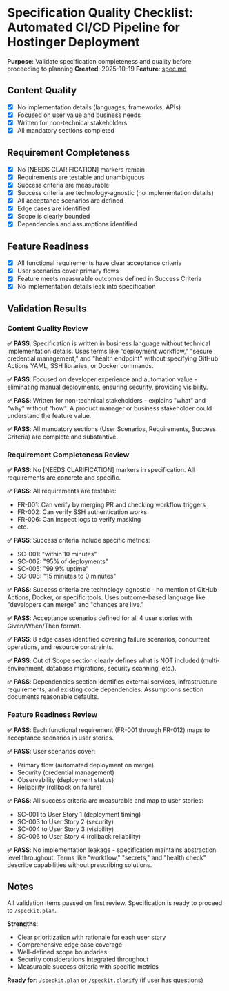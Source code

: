 # Specification Quality Checklist: Automated CI/CD Pipeline for Hostinger Deployment

**Purpose**: Validate specification completeness and quality before proceeding to planning
**Created**: 2025-10-19
**Feature**: [spec.md](../spec.md)

## Content Quality

- [x] No implementation details (languages, frameworks, APIs)
- [x] Focused on user value and business needs
- [x] Written for non-technical stakeholders
- [x] All mandatory sections completed

## Requirement Completeness

- [x] No [NEEDS CLARIFICATION] markers remain
- [x] Requirements are testable and unambiguous
- [x] Success criteria are measurable
- [x] Success criteria are technology-agnostic (no implementation details)
- [x] All acceptance scenarios are defined
- [x] Edge cases are identified
- [x] Scope is clearly bounded
- [x] Dependencies and assumptions identified

## Feature Readiness

- [x] All functional requirements have clear acceptance criteria
- [x] User scenarios cover primary flows
- [x] Feature meets measurable outcomes defined in Success Criteria
- [x] No implementation details leak into specification

## Validation Results

### Content Quality Review

**✅ PASS**: Specification is written in business language without technical implementation details. Uses terms like "deployment workflow," "secure credential management," and "health endpoint" without specifying GitHub Actions YAML, SSH libraries, or Docker commands.

**✅ PASS**: Focused on developer experience and automation value - eliminating manual deployments, ensuring security, providing visibility.

**✅ PASS**: Written for non-technical stakeholders - explains "what" and "why" without "how". A product manager or business stakeholder could understand the feature value.

**✅ PASS**: All mandatory sections (User Scenarios, Requirements, Success Criteria) are complete and substantive.

### Requirement Completeness Review

**✅ PASS**: No [NEEDS CLARIFICATION] markers in specification. All requirements are concrete and specific.

**✅ PASS**: All requirements are testable:
- FR-001: Can verify by merging PR and checking workflow triggers
- FR-002: Can verify SSH authentication works
- FR-006: Can inspect logs to verify masking
- etc.

**✅ PASS**: Success criteria include specific metrics:
- SC-001: "within 10 minutes"
- SC-002: "95% of deployments"
- SC-005: "99.9% uptime"
- SC-008: "15 minutes to 0 minutes"

**✅ PASS**: Success criteria are technology-agnostic - no mention of GitHub Actions, Docker, or specific tools. Uses outcome-based language like "developers can merge" and "changes are live."

**✅ PASS**: Acceptance scenarios defined for all 4 user stories with Given/When/Then format.

**✅ PASS**: 8 edge cases identified covering failure scenarios, concurrent operations, and resource constraints.

**✅ PASS**: Out of Scope section clearly defines what is NOT included (multi-environment, database migrations, security scanning, etc.).

**✅ PASS**: Dependencies section identifies external services, infrastructure requirements, and existing code dependencies. Assumptions section documents reasonable defaults.

### Feature Readiness Review

**✅ PASS**: Each functional requirement (FR-001 through FR-012) maps to acceptance scenarios in user stories.

**✅ PASS**: User scenarios cover:
- Primary flow (automated deployment on merge)
- Security (credential management)
- Observability (deployment status)
- Reliability (rollback on failure)

**✅ PASS**: All success criteria are measurable and map to user stories:
- SC-001 to User Story 1 (deployment timing)
- SC-003 to User Story 2 (security)
- SC-004 to User Story 3 (visibility)
- SC-006 to User Story 4 (rollback reliability)

**✅ PASS**: No implementation leakage - specification maintains abstraction level throughout. Terms like "workflow," "secrets," and "health check" describe capabilities without prescribing solutions.

## Notes

All validation items passed on first review. Specification is ready to proceed to `/speckit.plan`.

**Strengths**:
- Clear prioritization with rationale for each user story
- Comprehensive edge case coverage
- Well-defined scope boundaries
- Security considerations integrated throughout
- Measurable success criteria with specific metrics

**Ready for**: `/speckit.plan` or `/speckit.clarify` (if user has questions)
